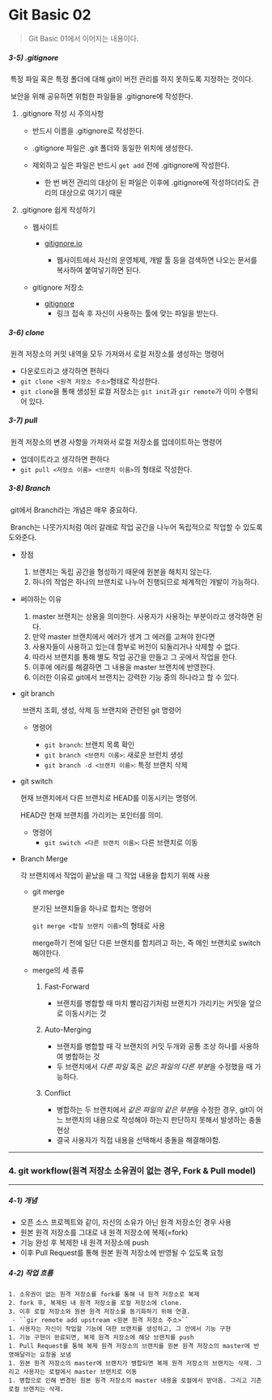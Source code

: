 # Git Basic 02

> Git Basic 01에서 이어지는 내용이다.



##### 3-5) .gitignore

​		특정 파일 혹은 특정 폴더에 대해 git이 버전 관리를 하지 못하도록 지정하는 것이다.

​		보안을 위해 공유하면 위험한 파일들을 .gitignore에 작성한다.



1. .gitignore 작성 시 주의사항

   - 반드시 이름을 .gitignore로 작성한다.

   - .gitignore 파일은 .git 폴더와 동일한 위치에 생성한다.

   - 제외하고 싶은 파일은 반드시 ``get add`` 전에 .gitignore에 작성한다.

     - 한 번 버전 관리의 대상이 된 파일은 이후에 .gitignore에 작성하더라도 관리의 대상으로 여기기 때문

     

2. .gitignore 쉽게 작성하기

   - 웹사이트

     - [gitignore.io](https://www.toptal.com/developers/gitignore)

       - 웹사이트에서 자신의 운영체제, 개발 툴 등을 검색하면 나오는 문서를 복사하여 붙여넣기하면 된다.

       

   - gitignore 저장소

     - [gitignore](https://github.com/github/gitignore)
       - 링크 접속 후 자신이 사용하는 툴에 맞는 파일을 받는다.



##### 3-6) clone

​		원격 저장소의 커밋 내역을 모두 가져와서 로컬 저장소를 생성하는 명령어

- 다운로드라고 생각하면 편하다
- ``git clone <원격 저장소 주소>``형태로 작성한다.
- ``git clone``을 통해 생성된 로컬 저장소는 ``git init``과 ``gir remote``가 이미 수행되어 있다.



##### 3-7) pull

​		원격 저장소의 변경 사항을 가져와서 로컬 저장소를 업데이트하는 명령어

- 업데이트라고 생각하면 편하다
- ``git pull <저장소 이름> <브랜치 이름>``의 형태로 작성한다.



##### 3-8) Branch

​		git에서 Branch라는 개념은 매우 중요하다.

​		Branch는 나뭇가지처럼 여러 갈래로 작업 공간을 나누어 독립적으로 작업할 수 있도록 도와준다.



- 장점

  1. 브랜치는 독립 공간을 형성하기 때문에 원본을 해치지 않는다.
  2. 하나의 작업은 하나의 브랜치로 나누어 진행되므로 체계적인 개발이 가능하다.

  

- 써야하는 이유

   	1. master 브랜치는 상용을 의미한다. 사용자가 사용하는 부분이라고 생각하면 된다.
   	2. 만약 master 브랜치에서 에러가 생겨 그 에러를 고쳐야 한다면
   	3. 사용자들이 사용하고 있는데 함부로 버전이 되돌리거나 삭제할 수 없다.
   	4. 따라서 브랜치를 통해 별도 작업 공간을 만들고 그 곳에서 작업을 한다.
   	5. 이후에 에러를 해결하면 그 내용을 master 브랜치에 반영한다.
   	6. 이러한 이유로 git에서 브랜치는 강력한 기능 중의 하나라고 할 수 있다.



- git branch

  ​	브랜치 조회, 생성, 삭제 등 브랜치와 관련된 git 명령어

  

  - 명령어

    - ``git branch``: 브랜치 목록 확인
    - ``git branch <브랜치 이름>``: 새로운 브런치 생성
    - ``git branch -d <브랜치 이름>``: 특정 브랜치 삭제

    

- git switch

  현재 브랜치에서 다른 브랜치로 HEAD를 이동시키는 명령어.
  
  HEAD란 현재 브랜치를 가리키는 포인터를 의미.
  
  
  
  - 명령어
    - ``git switch <다른 브랜치 이름>``: 다른 브랜치로 이동
    
    
  
- Branch Merge

  각 브랜치에서 작업이 끝났을 때 그 작업 내용을 합치기 위해 사용

  

  - git merge

    분기된 브랜치들을 하나로 합치는 명령어

    ``git merge <합칠 브랜치 이름>``의 형태로 사용

    merge하기 전에 일단 다른 브랜치를 합치려고 하는, 즉 메인 브랜치로 switch해야한다.

    

  - merge의 세 종류

    1. Fast-Forward

       - 브랜치를 병합할 때 마치 빨리감기처럼 브랜치가 가리키는 커밋을 앞으로 이동시키는 것

       

    2. Auto-Merging

       - 브랜치를 병합할 때 각 브랜치의 커밋 두개와 공통 조상 하나를 사용하여 병합하는 것
       - 두 브랜치에서 *다른 파일* 혹은 *같은 파일의 다른 부분*을 수정했을 때 가능하다.

       

    3. Conflict

       - 병합하는 두 브랜치에서 *같은 파일의 같은 부분*을 수정한 경우, git이 어느 브랜치의 내용으로 작성해야 하는지 판단하지 못해서 발생하는 충돌 현상
       - 결국 사용자가 직접 내용을 선택해서 충돌을 해결해야함.

---

### 4. git workflow(원격 저장소 소유권이 없는 경우, Fork & Pull model)

---

##### 4-1) 개념

- 오픈 소스 프로젝트와 같이, 자신의 소유가 아닌 원격 저장소인 경우 사용
- 원본 원격 저장소를 그대로 내 원격 저장소에 복제(=fork)
- 기능 완성 후 복제한 내 원격 저장소에 push
- 이후 Pull Request를 통해 원본 원격 저장소에 반영될 수 있도록 요청



##### 4-2) 작업 흐름

 	1. 소유권이 없는 원격 저장소를 fork를 통해 내 원격 저장소로 복제
 	2. fork 후, 복제된 내 원격 저장소를 로컬 저장소에 clone.
 	3. 이후 로컬 저장소와 원본 원격 저장소를 동기화하기 위해 연결.
     - ``gir remote add upstream <원본 원격 저장소 주소>``
	1. 사용자는 자신이 작업할 기능에 대한 브랜치를 생성하고, 그 안에서 기능 구현
	1. 기능 구현이 완료되면, 복제 원격 저장소에 해당 브랜치를 push
	1. Pull Request를 통해 복제 원격 저장소의 브랜치를 원본 원격 저장소의 master에 반영해달라는 요청을 보냄
	1. 원본 원격 저장소의 master에 브랜치가 병합되면 복제 원격 저장소의 브랜치는 삭제. 그리고 사용자는 로컬에서 master 브랜치로 이동
	1. 병합으로 인해 변경된 원본 원격 저장소의 master 내용을 로컬에서 받아옴. 그리고 기존 로컬 브랜치는 삭제.
